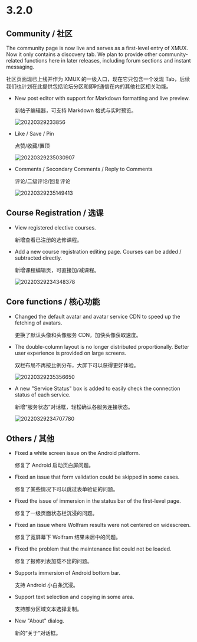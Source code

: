 # 3.2.0

## Community / 社区

The community page is now live and serves as a first-level entry of XMUX. Now it only contains a discovery tab. We plan to provide other community-related functions here in later releases, including forum sections and instant messaging.

社区页面现已上线并作为 XMUX 的一级入口，现在它只包含一个发现 Tab，后续我们也计划在此提供包括论坛分区和即时通信在内的其他社区相关功能。

- New post editor with support for Markdown formatting and live preview.

    新帖子编辑器，可支持 Markdown 格式与实时预览。

  ![20220329233856](https://cdn.jsdelivr.net/gh/XMUMY/docs/docs/app/changelog/attachments/20220329233856.png)

- Like / Save / Pin

    点赞/收藏/置顶

  ![20220329235030907](https://cdn.jsdelivr.net/gh/XMUMY/docs/docs/app/changelog/attachments/20220329235030907.png)

- Comments / Secondary Comments / Reply to Comments

    评论/二级评论/回复评论

  ![20220329235149413](https://cdn.jsdelivr.net/gh/XMUMY/docs/docs/app/changelog/attachments/20220329235149413.png)

## Course Registration / 选课

- View registered elective courses.

    新增查看已注册的选修课程。

- Add a new course registration editing page. Courses can be added / subtracted directly.

    新增课程编辑页，可直接加/减课程。

  ![20220329234348378](https://cdn.jsdelivr.net/gh/XMUMY/docs/docs/app/changelog/attachments/20220329234348378.png)

## Core functions / 核心功能

- Changed the default avatar and avatar service CDN to speed up the fetching of avatars.

    更换了默认头像和头像服务 CDN，加快头像获取速度。

- The double-column layout is no longer distributed proportionally. Better user experience is provided on large screens.

    双栏布局不再按比例分布，大屏下可以获得更好体验。

  ![20220329235356650](https://cdn.jsdelivr.net/gh/XMUMY/docs/docs/app/changelog/attachments/20220329235356650.png)

- A new "Service Status" box is added to easily check the connection status of each service.

    新增“服务状态”对话框，轻松确认各服务连接状态。

  ![20220329234707780](https://cdn.jsdelivr.net/gh/XMUMY/docs/docs/app/changelog/attachments/20220329234707780.png)

## Others / 其他

- Fixed a white screen issue on the Android platform.

    修复了 Android 启动页白屏问题。

- Fixed an issue that form validation could be skipped in some cases.

    修复了某些情况下可以跳过表单验证的问题。

- Fixed the issue of immersion in the status bar of the first-level page.

    修复了一级页面状态栏沉浸的问题。

- Fixed an issue where Wolfram results were not centered on widescreen.

    修复了宽屏幕下 Wolfram 结果未居中的问题。

- Fixed the problem that the maintenance list could not be loaded.

    修复了报修列表加载不出的问题。

- Supports immersion of Android bottom bar.

    支持 Android 小白条沉浸。

- Support text selection and copying in some area.

    支持部分区域文本选择复制。

- New "About" dialog.

    新的“关于”对话框。
